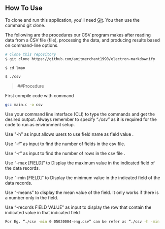 

## How To Use

To clone and run this application, you'll need [Git](https://git-scm.com). 
You then use the command git clone.

The following are the procedures our CSV program makes  after reading data from a CSV file (file), processing the data, and producing results based on command-line options.



```bash
# Clone this repository
$ git clone https://github.com/amitmerchant1990/electron-markdownify

$ cd lmao

$ ./csv 
```


> ##Procedure

First compile code with command 
```bash
gcc main.c -o csv
```

Use your command line interface (CLI) to type the commands and get the desired output. Always remember to specify “./csv” as it is required for the code to run as environment setup.

Use "-h" as input allows users to use field name as field value .

Use “-f” as input to find the number of fields in the csv file.

Use “-r” as input to find the number of rows in the csv file .

Use “-max [FIELD]”  to Display the maximum value in the indicated field of the data records.

Use “-min [FIELD]”  to Display the minimum value in the indicated field of the data records.

Use “-means” to display the mean value of the field. It only works if there is a number only in the field.

Use “-records FIELD VALUE” as input to display the row that contain the indicated value in that indicated field

```bash
For Eg. “./csv -min 0 05020004-eng.csv” can be refer as “./csv -h -min "Ref_Date" 05020004-eng.csv” using “ -h”
```




